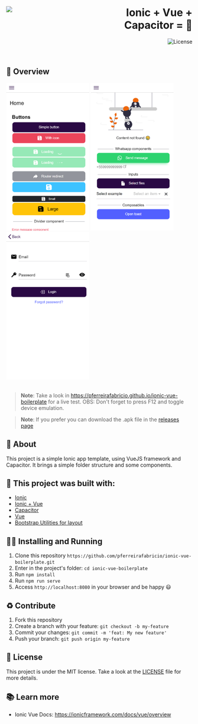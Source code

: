 <h1 align="right">
  <img src="https://ionicframework.com/img/vue/logo@2x.png" width="200px" align="left" />
  Ionic + Vue + Capacitor = 💖
</h1>

<p align="right">
  <!-- License -->
  <a>
    <img alt="License" src="https://img.shields.io/badge/license-MIT-green?style=for-the-badge&labelColor=3880FF&color=2FBD7B">
  </a>
</p>
<br>

## :eyes: Overview

<div>
  <img src="./docs/screenshots/home.png" width="auto" height="400px"/>
  <img src="./docs/screenshots/components.png" width="auto" height="400px"/>
  <img src="./docs/screenshots/login.png" width="auto" height="400px"/>
</div>
<br/>

> **Note**:
> Take a look in https://pferreirafabricio.github.io/ionic-vue-boilerplate for a live test. OBS: Don't forget to press F12 and toggle device emulation.

> **Note**:
> If you prefer you can download the .apk file in the [releases page](https://github.com/pferreirafabricio/ionic-vue-boilerplate/releases)

## :open_book: About

This project is a simple Ionic app template, using VueJS framework and Capacitor. It brings a simple folder structure and some components.

## :bricks: This project was built with:

- [Ionic](https://ionicframework.com/)
- [Ionic + Vue](https://ionicframework.com/vue)
- [Capacitor](https://capacitorjs.com/)
- [Vue](https://vuejs.org/)
- [Bootstrap Utilities for layout](https://getbootstrap.com/docs/4.0/layout/utilities-for-layout/)

## :running_man: Installing and Running

1.  Clone this repository `https://github.com/pferreirafabricio/ionic-vue-boilerplate.git`
2.  Enter in the project's folder: `cd ionic-vue-boilerplate`
3.  Run `npm install`
4.  Run `npm run serve`
5.  Access `http://localhost:8080` in your browser and be happy 😃

## :recycle: Contribute

1.  Fork this repository
2.  Create a branch with your feature: `git checkout -b my-feature`
3.  Commit your changes: `git commit -m 'feat: My new feature'`
4.  Push your branch: `git push origin my-feature`

## :page_with_curl: License

This project is under the MIT license. Take a look at the [LICENSE](LICENSE) file for more details.

## 📚 Learn more

- Ionic Vue Docs: https://ionicframework.com/docs/vue/overview
